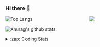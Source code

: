### Hi there 👋

<!--
**tao8687/tao8687** is a ✨ _special_ ✨ repository because its `README.md` (this file) appears on your GitHub profile.

Here are some ideas to get you started:

- 🔭 I’m currently working on ...
- 🌱 I’m currently learning ...
- 👯 I’m looking to collaborate on ...
- 🤔 I’m looking for help with ...
- 💬 Ask me about ...
- 📫 How to reach me: ...
- 😄 Pronouns: ...
- ⚡ Fun fact: ...
-->

<img align='right' src="https://media.giphy.com/media/M9gbBd9nbDrOTu1Mqx/giphy.gif" width="240">

  
![Top Langs](https://github-readme-stats.vercel.app/api/top-langs/?username=tao8687&layout=compact&title_color=23238E&text_color=A67D3D)

![Anurag's github stats](https://github-readme-stats.vercel.app/api?username=tao8687&show_icons=true&&text_color=A67D3D&title_color=23238E&show_icons=false&count_private=true&hide=stars)

<details>
  <summary>:zap: Coding Stats</summary>
  <br>
    
<!--START_SECTION:waka-->
![Code Time](http://img.shields.io/badge/Code%20Time-1%2C366%20hrs%2040%20mins-blue)

![Profile Views](http://img.shields.io/badge/Profile%20Views-5-blue)

**🐱 My GitHub Data** 

> 📦 1.5 MB Used in GitHub's Storage 
 > 
> 🏆 255 Contributions in the Year 2023
 > 
> 🚫 Not Opted to Hire
 > 
> 📜 50 Public Repositories 
 > 
> 🔑 22 Private Repositories 
 > 
**I'm an Early 🐤** 

```text
🌞 Morning                1125 commits        █████████████████████░░░░   84.65 % 
🌆 Daytime                84 commits          ██░░░░░░░░░░░░░░░░░░░░░░░   06.32 % 
🌃 Evening                116 commits         ██░░░░░░░░░░░░░░░░░░░░░░░   08.73 % 
🌙 Night                  4 commits           ░░░░░░░░░░░░░░░░░░░░░░░░░   00.30 % 
```
📅 **I'm Most Productive on Wednesday** 

```text
Monday                   192 commits         ████░░░░░░░░░░░░░░░░░░░░░   14.45 % 
Tuesday                  178 commits         ███░░░░░░░░░░░░░░░░░░░░░░   13.39 % 
Wednesday                243 commits         █████░░░░░░░░░░░░░░░░░░░░   18.28 % 
Thursday                 169 commits         ███░░░░░░░░░░░░░░░░░░░░░░   12.72 % 
Friday                   187 commits         ████░░░░░░░░░░░░░░░░░░░░░   14.07 % 
Saturday                 183 commits         ███░░░░░░░░░░░░░░░░░░░░░░   13.77 % 
Sunday                   177 commits         ███░░░░░░░░░░░░░░░░░░░░░░   13.32 % 
```


📊 **This Week I Spent My Time On** 

```text
🕑︎ Time Zone: Asia/Shanghai

💬 Programming Languages: 
Python                   18 mins             ██████████░░░░░░░░░░░░░░░   40.49 % 
C++                      15 mins             ████████░░░░░░░░░░░░░░░░░   33.65 % 
C                        9 mins              █████░░░░░░░░░░░░░░░░░░░░   20.78 % 
Markdown                 1 min               █░░░░░░░░░░░░░░░░░░░░░░░░   03.68 % 
Text                     0 secs              ░░░░░░░░░░░░░░░░░░░░░░░░░   01.32 % 

🔥 Editors: 
VS Code                  44 mins             █████████████████████████   100.00 % 

🐱‍💻 Projects: 
vc0768                   16 mins             █████████░░░░░░░░░░░░░░░░   35.93 % 
caffe                    14 mins             ████████░░░░░░░░░░░░░░░░░   31.29 % 
VisualGLM-6B             11 mins             ██████░░░░░░░░░░░░░░░░░░░   25.39 % 
pto2caffe                2 mins              █░░░░░░░░░░░░░░░░░░░░░░░░   05.54 % 
RoadMarkingExtraction    0 secs              ░░░░░░░░░░░░░░░░░░░░░░░░░   01.23 % 

💻 Operating System: 
Linux                    44 mins             █████████████████████████   100.00 % 
```

**I Mostly Code in Python** 

```text
Python                   9 repos             ████████░░░░░░░░░░░░░░░░░   31.03 % 
C++                      7 repos             ██████░░░░░░░░░░░░░░░░░░░   24.14 % 
JavaScript               2 repos             ██░░░░░░░░░░░░░░░░░░░░░░░   06.90 % 
Batchfile                1 repo              █░░░░░░░░░░░░░░░░░░░░░░░░   03.45 % 
HTML                     1 repo              █░░░░░░░░░░░░░░░░░░░░░░░░   03.45 % 
```



**Timeline**

![Lines of Code chart](https://raw.githubusercontent.com/tao8687/tao8687/master/assets/bar_graph.png)


 Last Updated on 11/09/2023 01:10:39 UTC
<!--END_SECTION:waka-->
</details>
